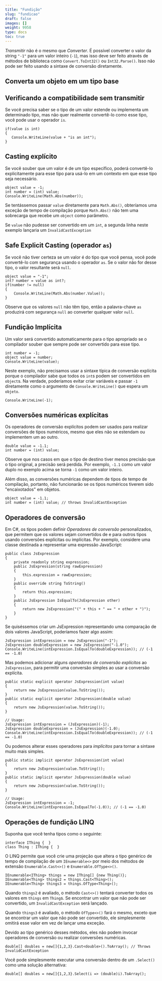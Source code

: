 ```yaml
---
title: "Fundição"
slug: "fundicao"
draft: false
images: []
weight: 9958
type: docs
toc: true
---
```


*Transmitir* não é o mesmo que *Converter*. É possível converter o valor da string `"-1"` para um valor inteiro (`-1`), mas isso deve ser feito através de métodos de biblioteca como `Convert.ToInt32()` ou `Int32.Parse()`. Isso não pode ser feito usando a sintaxe de conversão diretamente.

## Converta um objeto em um tipo base


## Verificando a compatibilidade sem transmitir
Se você precisa saber se o tipo de um valor estende ou implementa um determinado tipo, mas não quer realmente convertê-lo como esse tipo, você pode usar o operador `is`.

    if(value is int)
    {
       Console.WriteLine(value + "is an int");
    }

## Casting explícito
Se você souber que um valor é de um tipo específico, poderá convertê-lo explicitamente para esse tipo para usá-lo em um contexto em que esse tipo seja necessário.

    object value = -1;
    int number = (int) value;
    Console.WriteLine(Math.Abs(number));

Se tentássemos passar `value` diretamente para `Math.Abs()`, obteríamos uma exceção de tempo de compilação porque `Math.Abs()` não tem uma sobrecarga que recebe um `object` como parâmetro.

Se `value` não pudesse ser convertido em um `int`, a segunda linha neste exemplo lançaria um `InvalidCastException`

## Safe Explicit Casting (operador `as`)
Se você não tiver certeza se um valor é do tipo que você pensa, você pode convertê-lo com segurança usando o operador `as`. Se o valor não for desse tipo, o valor resultante será `null`.

    object value = "-1";
    int? number = value as int?;
    if(number != null)
    {
        Console.WriteLine(Math.Abs(number.Value));
    }

Observe que os valores `null` não têm tipo, então a palavra-chave `as` produzirá com segurança `null` ao converter qualquer valor `null`.

## Fundição Implícita
Um valor será convertido automaticamente para o tipo apropriado se o compilador souber que sempre pode ser convertido para esse tipo.

    int number = -1;
    object value = number;
    Console.WriteLine(value);

Neste exemplo, não precisamos usar a sintaxe típica de conversão explícita porque o compilador sabe que todos os `int`s podem ser convertidos em `object`s. Na verdade, poderíamos evitar criar variáveis ​​e passar `-1` diretamente como o argumento de `Console.WriteLine()` que espera um `objeto`.

    Console.WriteLine(-1);

## Conversões numéricas explícitas
Os operadores de conversão explícitos podem ser usados ​​para realizar conversões de tipos numéricos, mesmo que eles não se estendam ou implementem um ao outro.

    double value = -1.1;
    int number = (int) value;

Observe que nos casos em que o tipo de destino tiver menos precisão que o tipo original, a precisão será perdida. Por exemplo, `-1.1` como um valor duplo no exemplo acima se torna `-1` como um valor inteiro.

Além disso, as conversões numéricas dependem de tipos de tempo de compilação, portanto, não funcionarão se os tipos numéricos tiverem sido "encaixotados" em objetos.

    object value = -1.1;
    int number = (int) value; // throws InvalidCastException


## Operadores de conversão
Em C#, os tipos podem definir *Operadores de conversão* personalizados, que permitem que os valores sejam convertidos de e para outros tipos usando conversões explícitas ou implícitas. Por exemplo, considere uma classe destinada a representar uma expressão JavaScript:

    public class JsExpression
    {
        private readonly string expression;
        public JsExpression(string rawExpression)
        {
            this.expression = rawExpression;
        }
        public override string ToString()
        {
            return this.expression;
        }
        public JsExpression IsEqualTo(JsExpression other)
        {
            return new JsExpression("(" + this + " == " + other + ")");
        }
    }

Se quiséssemos criar um JsExpression representando uma comparação de dois valores JavaScript, poderíamos fazer algo assim:

    JsExpression intExpression = new JsExpression("-1");
    JsExpression doubleExpression = new JsExpression("-1.0");
    Console.WriteLine(intExpression.IsEqualTo(doubleExpression)); // (-1 == -1.0)

Mas podemos adicionar alguns *operadores de conversão explícitos* ao `JsExpression`, para permitir uma conversão simples ao usar a conversão explícita.

    public static explicit operator JsExpression(int value)
    {
        return new JsExpression(value.ToString());
    }
    public static explicit operator JsExpression(double value)
    {
        return new JsExpression(value.ToString());
    }

    // Usage:
    JsExpression intExpression = (JsExpression)(-1);
    JsExpression doubleExpression = (JsExpression)(-1.0);
    Console.WriteLine(intExpression.IsEqualTo(doubleExpression)); // (-1 == -1.0)

Ou podemos alterar esses operadores para *implícitos* para tornar a sintaxe muito mais simples.

    public static implicit operator JsExpression(int value)
    {
        return new JsExpression(value.ToString());
    }
    public static implicit operator JsExpression(double value)
    {
        return new JsExpression(value.ToString());
    }

    // Usage:
    JsExpression intExpression = -1;
    Console.WriteLine(intExpression.IsEqualTo(-1.0)); // (-1 == -1.0)



## Operações de fundição LINQ
Suponha que você tenha tipos como o seguinte:

    interface IThing {  }
    class Thing : IThing {  }

O LINQ permite que você crie uma projeção que altera o tipo genérico de tempo de compilação de um `IEnumerable<>` por meio dos métodos de extensão `Enumerable.Cast<>()` e `Enumerable.OfType<>()`.

    IEnumerable<IThing> things = new IThing[] {new Thing()};
    IEnumerable<Thing> things2 = things.Cast<Thing>();
    IEnumerable<Thing> things3 = things.OfType<Thing>();

Quando `things2` é avaliado, o método `Cast<>()` tentará converter todos os valores em `things` em `Thing`s. Se encontrar um valor que não pode ser convertido, um `InvalidCastException` será lançado.

Quando `things3` é avaliado, o método `OfType<>()` fará o mesmo, exceto que se encontrar um valor que não pode ser convertido, ele simplesmente omitirá esse valor em vez de lançar uma exceção.

Devido ao tipo genérico desses métodos, eles não podem invocar operadores de conversão ou realizar conversões numéricas.

    double[] doubles = new[]{1,2,3}.Cast<double>().ToArray(); // Throws InvalidCastException

Você pode simplesmente executar uma conversão dentro de um `.Select()` como uma solução alternativa:

    double[] doubles = new[]{1,2,3}.Select(i => (double)i).ToArray();

